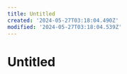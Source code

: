 ```yaml
---
title: Untitled
created: '2024-05-27T03:18:04.490Z'
modified: '2024-05-27T03:18:04.539Z'
---
```


# Untitled
